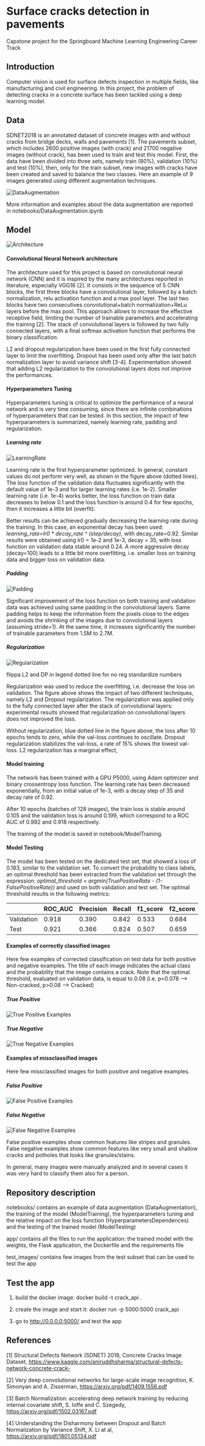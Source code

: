 # Surface cracks detection in pavements

Capstone project for the Springboard Machine Learning Engineering Career Track

## Introduction

Computer vision is used for surface defects inspection in multiple fields, like manufacturing and civil engineering. In this project, the problem of detecting cracks in a concrete surface has been tackled using a deep learning model.

## Data

SDNET2018 is an annotated dataset of concrete images with and without cracks from bridge decks, walls and pavements [1]. The pavements subset, which includes 2600 positive images (with crack) and 21700 negative images (without crack), has been used to train and test this model. First, the data have been divided into three sets, namely train (80%), validation (10%) and test (10%), then, only for the train subset, new images with cracks have been created and saved to balance the two classes. Here an example of 9 images generated using different augmentation techniques.

 

![DataAugmentation](DataAugmentation.png?raw=true)

 

More information and examples about the data augmentation are reported in notebooks/DataAugmentation.ipynb  

## Model

![Architecture](Architecture.png?raw=true)

#### Convolutional Neural Network architecture

The architecture used for this project is based on convolutional neural network (CNN) and it is inspired by the many architectures reported in literature, especially VGG16 [2]. It consists in the sequence of 5 CNN blocks, the first three blocks have a convolutional layer, followed by a batch normalization, relu activation function and a max pool layer. The last two blocks have two consecutives convolutional+batch normalization+ReLu layers before the max pool. This approach allows to increase the effective receptive field, limiting the number of trainable parameters and accelerating the training [2].
The stack of convolutional layers is followed by two fully connected layers, with a final softmax activation function that performs the binary classification.

L2 and dropout regularization have been used in the first fully connected layer to limit the overfitting. Dropout has been used only after the last batch normalization layer to avoid variance shift [3-4]. Experimentation showed that adding L2 regularization to the convolutional layers does not improve the performances.

#### Hyperparameters Tuning

Hyperparameters tuning is critical to optimize the performance of a neural network and is very time consuming, since there are infinite combinations of hyperparameters that can be tested. In this section, the impact of few hyperparameters is summarized, namely learning rate, padding and regularization.

##### Learning rate

![LearningRate](LearningRate.png?raw=true)

Learning rate is the first hyperparameter optimized. In general, constant values do not perform very well, as shown in the figure above (dotted lines). The loss function of the validation data fluctuates significantly with the default value of 1e-3 and for larger learning rates (i.e. 1e-2). Smaller learning rate (i.e. 1e-4) works better, the loss function on train data decreases to below 0.1 and the loss function is around 0.4 for few epochs, then it increases a little bit (overfit).

Better results can be achieved gradually decreasing the learning rate during the training. In this case, an exponential decay has been used: *learning_rate=lr0 * decay_rate ^ (step/decay)*, with decay_rate=0.92. Similar results were obtained using lr0 = 1e-2 and 1e-3, decay = 35, with loss function on validation data stable around 0.24. A more aggressive decay (decay=100) leads to a little bit more overfitting, i.e. smaller loss on training data and bigger loss on validation data.

##### Padding

![Padding](Padding.png?raw=true)

Significant improvement of the loss function on both training and validation data was achieved using same padding in the convolutional layers. Same padding helps to keep the information from the pixels close to the edges and avoids the shrinking of the images due to convolutional layers (assuming stride=1). At the same time, it increases significantly the number of trainable parameters from 1.5M to 2.7M.

##### Regularization

![Regularization](Regularization.png?raw=true)

flippa L2 and DP in legend
dotted line for no reg
standardize numbers

Regularization was used to reduce the overfitting, i.e. decrease the loss on validation. The figure above shows the impact of two different techniques, namely L2 and Dropout regularization. The regularization was applied only to the fully connected layer after the stack of convolutional layers: experimental results showed that regularization on convolutional layers does not improved the loss. 
 
Without regularization, blue dotted line in the figure above, the loss after 10 epochs tends to zero, while the val-loss continues to oscillate. Dropout regularization stabilizes the val-loss, a rate of 15% shows the lowest val-loss. L2 regularization has a marginal effect,  

#### Model training

The network has been trained with a GPU P5000, using Adam optimizer and binary crossentropy loss function. The learning rate has been decreased exponentially, from an initial value of 1e-3, with a decay step of 35 and decay rate of 0.92.

After 10 epochs (batches of 128 images), the train loss is stable around 0.105 and the validation loss is around 0.199, which correspond to a ROC AUC of 0.992 and 0.918 respectively.  

The training of the model is saved in notebook/ModelTraining.



#### Model Testing

The model has been tested on the dedicated test set, that showed a loss of 0.183, similar to the validation set. To convert the probability to class labels, an optimal threshold has been extracted from the validation set through the  expression: *optimal_threshold = argmin(TruePositiveRate - (1-FalsePositiveRate))* and used on both validation and test set. The optimal threshold results in the following metrics:

| | ROC_AUC | Precision | Recall | f1_score | f2_score |
|---|---|---|---|---|---|
| Validation | 0.918 | 0.390 | 0.842 | 0.533 | 0.684|
|Test | 0.921 | 0.366 | 0.824 | 0.507 | 0.659 |

#### Examples of correctly classified images

Here few examples of corrected classification on test data for both positive and negative examples. The title of each image indicates the actual class and the probability that the image contains a crack. Note that the optimal threshold, evaluated on validation data, is equal to 0.08 (i.e. p<0.078 --> Non-cracked, p>0.08 --> Cracked)

##### True Positive
![True Positive Examples](TruePositive.png?raw=true)

##### True Negative
![True Negative Examples](TrueNegative.png?raw=true)

#### Examples of missclassified images

Here few missclassified images for both positive and negative examples.

##### False Positive
![False Positive Examples](FalsePositive.png?raw=true)

##### False Negative
![False Negative Examples](FalseNegative.png?raw=true)

False positive examples show common features like stripes and granules. False negative examples show common features like very small and shallow cracks and potholes that looks like granules/stains.

In general, many images were manually analyzed and in several cases it was very hard to classify them also for a person.  

## Repository description

notebooks/ contains an example of data augmentation (DataAugmentation), the training of the model (ModelTraining), the hyperparameters tuning and the relative impact on the loss function (HyperparametersDependences) and the testing of the trained model (ModelTesting)

app/ contains all the files to run the application: the trained model with the weights, the Flask application, the Dockerfile and the requirements file

test_images/ contains few images from the test subset that can be used to test the app

## Test the app

1) build the docker image: docker build -t crack_api .

2) create the image and start it: docker run -p 5000:5000 crack_api

3) go to http://0.0.0.0:5000/ and test the app

## References

[1] Structural Defects Network (SDNET) 2018, Concrete Cracks Image Dataset, https://www.kaggle.com/aniruddhsharma/structural-defects-network-concrete-crack-

[2] Very deep convolutional networks for large-scale image recognition, K. Simonyan and A. Zisserman, https://arxiv.org/pdf/1409.1556.pdf

[3] Batch Normalization: accelerating deep network training by reducing internal covariate shift, S. Ioffe and C. Szegedy, https://arxiv.org/pdf/1502.03167.pdf

[4] Understanding the Disharmony between Dropout and Batch Normalization by
Variance Shift, X. Li at al,  https://arxiv.org/pdf/1801.05134.pdf

